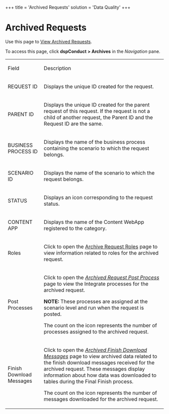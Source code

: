 +++
title = 'Archived Requests'
solution = 'Data Quality'
+++

# Archived Requests

<div class="use">

Use this page to [View Archived
Requests](../Use_Cases/View_Archived_Requests_DGE.htm).

</div>

To access this page, click <span style="font-weight: bold;">dspConduct
\> Archives</span> in the
<span style="font-style: italic;">Navigation</span> pane.

<table>
<tbody>
<tr class="odd">
<td><p>Field</p></td>
<td><p>Description</p></td>
</tr>
<tr class="even">
<td><p>REQUEST ID</p></td>
<td><p>Displays the unique ID created for the request.</p></td>
</tr>
<tr class="odd">
<td><p>PARENT ID</p></td>
<td><p>Displays the unique ID created for the parent request of this request. If the request is not a child of another request, the Parent ID and the Request ID are the same.</p></td>
</tr>
<tr class="even">
<td><p>BUSINESS PROCESS ID</p></td>
<td><p>Displays the name of the business process containing the scenario to which the request belongs.</p></td>
</tr>
<tr class="odd">
<td><p>SCENARIO ID</p></td>
<td><p>Displays the name of the scenario to which the request belongs.</p></td>
</tr>
<tr class="even">
<td><p>STATUS</p></td>
<td><p>Displays an icon corresponding to the <span id="Request Status dspConduct" class="popUpLink">request status</span>.</p></td>
</tr>
<tr class="odd">
<td><p>CONTENT APP</p></td>
<td><p>Displays the name of the Content WebApp registered to the category.</p></td>
</tr>
<tr class="even">
<td><p>Roles</p></td>
<td><p>Click to open the <a href="Archived_Request_Roles.htm">Archive Request Roles</a> page to view information related to roles for the archived request.</p></td>
</tr>
<tr class="odd">
<td><p>Post Processes</p></td>
<td><p>Click to open the <span style="font-style: italic;"><a href="Archived_Request_Post_Process.htm">Archived Request Post Process</a></span> page to view the Integrate processes for the archived request.</p>
<p><strong>NOTE:</strong> These processes are assigned at the scenario level and run when the request is posted.</p>
<p>The count on the icon represents the number of processes assigned to the archived request.</p></td>
</tr>
<tr class="even">
<td><p>Finish Download Messages</p></td>
<td><p>Click to open the <span style="font-style: italic;"><a href="Archived_Finish_Download_Messages.htm">Archived Finish Download Messages</a></span> page to view archived data related to the finish download messages received for the archived request. These messages display information about how data was downloaded to tables during the Final Finish process. </p>
<p>The count on the icon represents the number of messages downloaded for the archived request.</p></td>
</tr>
</tbody>
</table>
